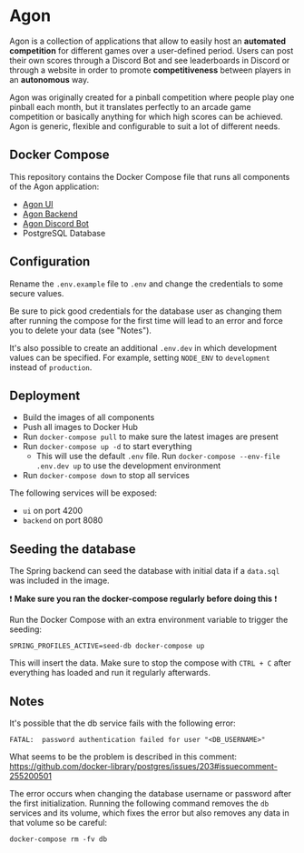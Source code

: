 # Agon

Agon is a collection of applications that allow to easily host an **automated competition** for different games over a user-defined period. 
Users can post their own scores through a Discord Bot and see leaderboards in Discord or through a website in order to promote **competitiveness** between players in an **autonomous** way.

Agon was originally created for a pinball competition where people play one pinball each month, but it translates perfectly to an arcade game competition or basically anything for which high scores can be achieved. Agon is generic, flexible and configurable to suit a lot of different needs.
## Docker Compose

This repository contains the Docker Compose file that runs all components of the Agon application:

* [Agon UI](https://github.com/KevinVanthuyne/agon-ui)
* [Agon Backend](https://github.com/KevinVanthuyne/agon-backend)
* [Agon Discord Bot](https://github.com/KevinVanthuyne/agon-discord-competition-bot)
* PostgreSQL Database

## Configuration

Rename the `.env.example` file to `.env` and change the credentials to some secure values. 

Be sure to pick good credentials for the database user as changing them after running the compose for the first time will lead to an error and force you to delete your data (see "Notes").

It's also possible to create an additional `.env.dev` in which development values can be specified.
For example, setting `NODE_ENV` to `development` instead of `production`.

## Deployment

- Build the images of all components
- Push all images to Docker Hub
- Run `docker-compose pull` to make sure the latest images are present
- Run `docker-compose up -d` to start everything
  - This will use the default `.env` file. Run `docker-compose --env-file .env.dev up` to use the development environment
- Run `docker-compose down` to stop all services

The following services will be exposed:
- `ui` on port 4200
- `backend` on port 8080

## Seeding the database

The Spring backend can seed the database with initial data if a `data.sql` was included in the image.

❗ **Make sure you ran the docker-compose regularly before doing this**  ❗

Run the Docker Compose with an extra environment variable to trigger the seeding:

```
SPRING_PROFILES_ACTIVE=seed-db docker-compose up
```

This will insert the data. Make sure to stop the compose with `CTRL + C`  after everything has loaded and run it regularly afterwards. 

## Notes

It's possible that the db service fails with the following error:
```
FATAL:  password authentication failed for user "<DB_USERNAME>"
```
What seems to be the problem is described in this comment: https://github.com/docker-library/postgres/issues/203#issuecomment-255200501

The error occurs when changing the database username or password after the first initialization. Running the following command removes the `db` services and its volume, which fixes the error but also removes any data in that volume so be careful:
```
docker-compose rm -fv db
``` 